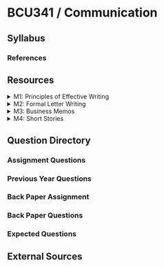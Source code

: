 # BCU341 / Communication

## Syllabus

### References

## Resources

<details>

<summary>M1: Principles of Effective Writing </summary>



</details>

<details>

<summary>M2: Formal Letter Writing</summary>



</details>

<details>

<summary>M3: Business Memos</summary>



</details>

<details>

<summary>M4: Short Stories </summary>

* Stench of Kerosene-Amrita Pritam
* A Flowering Tree-A.K. Ramanujan
* The Gift of the Magi- O. Henry
* A Fly in Buttermilk-James Baldwin

</details>

## Question Directory

### Assignment Questions

### Previous Year Questions

### Back Paper Assignment

### Back Paper Questions

### Expected Questions

## External Sources
